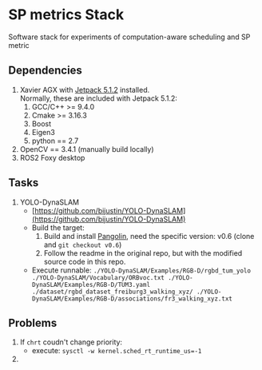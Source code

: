 # SP metrics Stack
Software stack for experiments of computation-aware scheduling and SP metric

## Dependencies

1. Xavier AGX with [Jetpack 5.1.2](https://developer.nvidia.com/embedded/jetpack-sdk-512) installed. \
   Normally, these are included with Jetpack 5.1.2:
   1. GCC/C++ >= 9.4.0
   2. Cmake >= 3.16.3
   3. Boost
   4. Eigen3
   5. python == 2.7
2. OpenCV == 3.4.1 (manually build locally)
3.  ROS2 Foxy desktop


## Tasks
1. YOLO-DynaSLAM 
    - [https://github.com/bijustin/YOLO-DynaSLAM](https://github.com/bijustin/YOLO-DynaSLAM)
    - Build the target:
      1. Build and install [Pangolin](https://github.com/stevenlovegrove/Pangolin), need the specific version: v0.6 (clone and `git checkout v0.6`)
      2. Follow the readme in the original repo, but with the modified source code in this repo.
    - Execute runnable:
      `./YOLO-DynaSLAM/Examples/RGB-D/rgbd_tum_yolo ./YOLO-DynaSLAM/Vocabulary/ORBvoc.txt ./YOLO-DynaSLAM/Examples/RGB-D/TUM3.yaml ./dataset/rgbd_dataset_freiburg3_walking_xyz/ ./YOLO-DynaSLAM/Examples/RGB-D/associations/fr3_walking_xyz.txt`


## Problems
1. If `chrt` coudn't change priority:
    - execute: `sysctl -w kernel.sched_rt_runtime_us=-1`
2. 